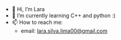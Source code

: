 - 👋 Hi, I’m Lara
- 🌱 I’m currently learning C++ and python :)
- 📫 How to reach me:
  - email: lara.silva.lima00@gmail.com

<!---
hello-kitty-girl/hello-kitty-girl is a ✨ special ✨ repository because its `README.md` (this file) appears on your GitHub profile.
You can click the Preview link to take a look at your changes.
--->

